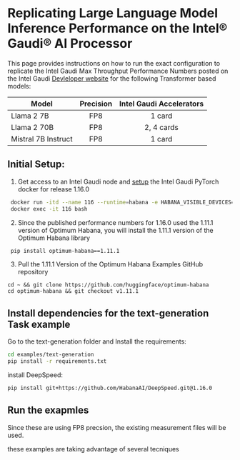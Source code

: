 # Replicating Large Language Model Inference Performance on the Intel&reg; Gaudi&reg; AI Processor
This page provides instructions on how to run the exact configuration to replicate the Intel Gaudi Max Throughput Performance Numbers posted on the Intel Gaudi [Devleloper website](https://www.intel.com/content/www/us/en/developer/platform/gaudi/model-performance.html) for the following Transformer based models:  

<div align="left">

| Model | Precision | Intel Gaudi Accelerators |
|--------------|:---------:|:-------------:|
| Llama 2 7B  | FP8 | 1 card | 
| Llama 2 70B | FP8 | 2, 4 cards |
| Mistral 7B Instruct | FP8 | 1 card |

</div>

## Initial Setup: 

1. Get access to an Intel Gaudi node and [setup](https://docs.habana.ai/en/latest/shared/Pull_Prebuilt_Containers.html#pulling-prebuilt-container) the Intel Gaudi PyTorch docker for release 1.16.0
```bash
 docker run -itd --name 116 --runtime=habana -e HABANA_VISIBLE_DEVICES=all -e OMPI_MCA_btl_vader_single_copy_mechanism=none --cap-add=sys_nice --net=host --ipc=host vault.habana.ai/gaudi-docker/1.16.0/ubuntu22.04/habanalabs/pytorch-installer-2.2.2:latest
 docker exec -it 116 bash
```
2. Since the published performance numbers for 1.16.0 used the 1.11.1 version of Optimum Habana, you will install the 1.11.1 version of the Optimum Habana library
```bash
 pip install optimum-habana==1.11.1
```
3. Pull the 1.11.1 Version of the Optimum Habana Examples GitHub repository 
 ```
 cd ~ && git clone https://github.com/huggingface/optimum-habana
 cd optimum-habana && git checkout v1.11.1
 ```

## Install dependencies for the text-generation Task example
Go to the text-generation folder and Install the requirements:
```bash
cd examples/text-generation
pip install -r requirements.txt
```
install DeepSpeed:
```bash
pip install git+https://github.com/HabanaAI/DeepSpeed.git@1.16.0
```
## Run the exapmles
Since these are using FP8 precsion, the existing measurement files will be used. 

these examples are taking advantage of several tecniques 
